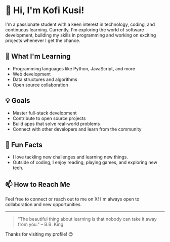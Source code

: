 # 👋 Hi, I'm Kofi Kusi!

I'm a passionate student with a keen interest in technology, coding, and continuous learning. Currently, I'm exploring the world of software development, building my skills in programming and working on exciting projects whenever I get the chance.

## 🌱 What I'm Learning

- Programming languages like Python, JavaScript, and more
- Web development
- Data structures and algorithms
- Open source collaboration

## 💡 Goals

- Master full-stack development
- Contribute to open source projects
- Build apps that solve real-world problems
- Connect with other developers and learn from the community

## 🚀 Fun Facts

- I love tackling new challenges and learning new things.
- Outside of coding, I enjoy reading, playing games, and exploring new tech.

## 📫 How to Reach Me

Feel free to connect or reach out to me on X! I'm always open to collaboration and new opportunities.

---

> "The beautiful thing about learning is that nobody can take it away from you." – B.B. King

Thanks for visiting my profile! 😊
